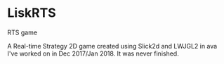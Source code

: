 # LiskRTS
RTS game

A Real-time Strategy 2D game created using Slick2d and LWJGL2 in ava I've worked on in Dec 2017/Jan 2018. It was never finished.
